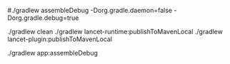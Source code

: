 #./gradlew assembleDebug -Dorg.gradle.daemon=false -Dorg.gradle.debug=true


./gradlew clean
./gradlew lancet-runtime:publishToMavenLocal
./gradlew lancet-plugin:publishToMavenLocal

./gradlew app:assembleDebug